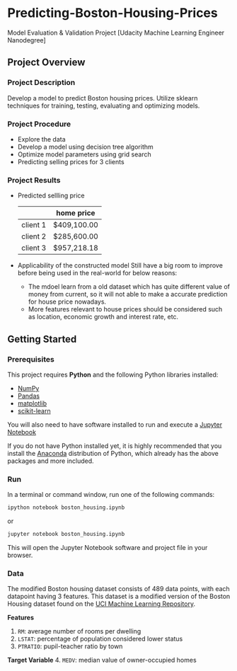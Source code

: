 # Predicting-Boston-Housing-Prices
Model Evaluation & Validation Project [Udacity Machine Learning Engineer Nanodegree]

## Project Overview
### Project Description
Develop a model to predict Boston housing prices. Utilize sklearn techniques for training, testing, evaluating and optimizing models.

### Project Procedure
- Explore the data
- Develop a model using decision tree algorithm
- Optimize model parameters using grid search
- Predicting selling prices for 3 clients

### Project Results
- Predicted sellling price

  |  | home price | 
  | :---:   | :-: | 
  | client 1 | $409,100.00 |
  | client 2 | $285,600.00 |
  | client 3 | $957,218.18 |

- Applicability of the constructed model
  Still have a big room to improve before being used in the real-world for below reasons:
  - The mdoel learn from a old dataset which has quite different value of money from current, so it will not able to make a accurate prediction for house price nowadays.
  - More features relevant to house prices should be considered such as location, economic growth and interest rate, etc.


## Getting Started
### Prerequisites

This project requires **Python** and the following Python libraries installed:

- [NumPy](http://www.numpy.org/)
- [Pandas](http://pandas.pydata.org/)
- [matplotlib](http://matplotlib.org/)
- [scikit-learn](http://scikit-learn.org/stable/)

You will also need to have software installed to run and execute a [Jupyter Notebook](http://ipython.org/notebook.html)

If you do not have Python installed yet, it is highly recommended that you install the [Anaconda](http://continuum.io/downloads) distribution of Python, which already has the above packages and more included. 

### Run

In a terminal or command window, run one of the following commands:

```bash
ipython notebook boston_housing.ipynb
```  
or
```bash
jupyter notebook boston_housing.ipynb
```

This will open the Jupyter Notebook software and project file in your browser.

### Data

The modified Boston housing dataset consists of 489 data points, with each datapoint having 3 features. This dataset is a modified version of the Boston Housing dataset found on the [UCI Machine Learning Repository](https://archive.ics.uci.edu/ml/datasets/Housing).

**Features**
1.  `RM`: average number of rooms per dwelling
2. `LSTAT`: percentage of population considered lower status
3. `PTRATIO`: pupil-teacher ratio by town

**Target Variable**
4. `MEDV`: median value of owner-occupied homes
